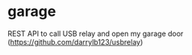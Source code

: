 # garage
REST API to call USB relay and open my garage door (https://github.com/darrylb123/usbrelay)
